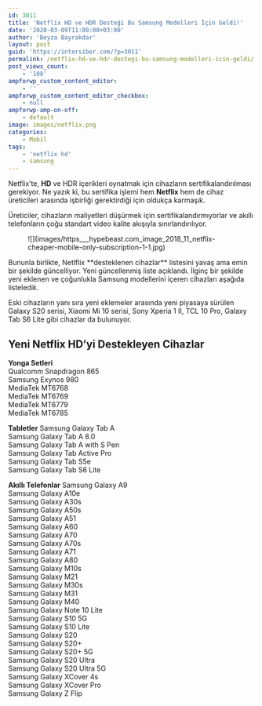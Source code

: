 ```yaml
---
id: 3011
title: 'Netflix HD ve HDR Desteği Bu Samsung Modelleri İçin Geldi!'
date: '2020-03-09T11:00:00+03:00'
author: 'Beyza Bayrakdar'
layout: post
guid: 'https://intersiber.com/?p=3011'
permalink: /netflix-hd-ve-hdr-destegi-bu-samsung-modelleri-icin-geldi/
post_views_count:
    - '108'
ampforwp_custom_content_editor:
    - ''
ampforwp_custom_content_editor_checkbox:
    - null
ampforwp-amp-on-off:
    - default
image: images/netflix.png
categories:
    - Mobil
tags:
    - 'netflix hd'
    - samsung
---
```


Netflix’te, **HD** ve HDR içerikleri oynatmak için cihazların sertifikalandırılması gerekiyor. Ne yazık ki, bu sertifika işlemi hem **Netflix** hem de cihaz üreticileri arasında işbirliği gerektirdiği için oldukça karmaşık.

Üreticiler, cihazların maliyetleri düşürmek için sertifikalandırmıyorlar ve akıllı telefonların çoğu standart video kalite akışıyla sınırlandırılıyor.

<figure class="wp-block-image size-large">![](images/https___hypebeast.com_image_2018_11_netflix-cheaper-mobile-only-subscription-1-1.jpg)</figure>Bununla birlikte, Netlflix **desteklenen cihazlar** listesini yavaş ama emin bir şekilde güncelliyor. Yeni güncellenmiş liste açıklandı. İlginç bir şekilde yeni eklenen ve çoğunlukla Samsung modellerini içeren cihazları aşağıda listeledik.

Eski cihazların yanı sıra yeni eklemeler arasında yeni piyasaya sürülen Galaxy S20 serisi, Xiaomi Mi 10 serisi, Sony Xperia 1 II, TCL 10 Pro, Galaxy Tab S6 Lite gibi cihazlar da bulunuyor.

## Yeni Netflix HD’yi Destekleyen Cihazlar

**Yonga Setleri**  
Qualcomm Snapdragon 865  
Samsung Exynos 980  
MediaTek MT6768  
MediaTek MT6769  
MediaTek MT6779  
MediaTek MT6785

**Tabletler** Samsung Galaxy Tab A  
Samsung Galaxy Tab A 8.0  
Samsung Galaxy Tab A with S Pen  
Samsung Galaxy Tab Active Pro  
Samsung Galaxy Tab S5e  
Samsung Galaxy Tab S6 Lite

**Akıllı Telefonlar** Samsung Galaxy A9  
Samsung Galaxy A10e  
Samsung Galaxy A30s  
Samsung Galaxy A50s  
Samsung Galaxy A51  
Samsung Galaxy A60  
Samsung Galaxy A70  
Samsung Galaxy A70s  
Samsung Galaxy A71  
Samsung Galaxy A80  
Samsung Galaxy M10s  
Samsung Galaxy M21  
Samsung Galaxy M30s  
Samsung Galaxy M31  
Samsung Galaxy M40  
Samsung Galaxy Note 10 Lite  
Samsung Galaxy S10 5G  
Samsung Galaxy S10 Lite  
Samsung Galaxy S20  
Samsung Galaxy S20+  
Samsung Galaxy S20+ 5G  
Samsung Galaxy S20 Ultra  
Samsung Galaxy S20 Ultra 5G  
Samsung Galaxy XCover 4s  
Samsung Galaxy XCover Pro  
Samsung Galaxy Z Flip